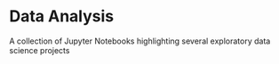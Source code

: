 # Data Analysis
 A collection of Jupyter Notebooks highlighting several exploratory data science projects
